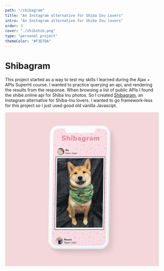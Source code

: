 ```yaml
---
path: "/shibagram"
title: "An Instagram alternative for Shiba Inu Lovers"
intro: "An Instagram alternative for Shiba Inu lovers"
order: 3
cover: "./shibshib.png"
type: "personal project"
themeColor: "#F3D7DA"
---
```


# Shibagram

This project started as a way to test my skills I learned during the Ajax + APIs SuperHi course. I wanted to practice querying an api, and rendering the results from the response. When browsing a list of public APIs I found the shibe.online api for Shiba Inu photos. So I created [Shibagram]("https://adamgparsons.github.io/shibagram/"), an Instagram alternative for Shiba-Inu lovers. I wanted to go framework-less for this project so I just used good old vanilla Javascipt.

![Shibagram](shib.jpg)

